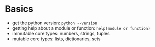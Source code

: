 # Basics

* get the python version: `python --version`
* getting help about a module or function: `help(module or function)`
* immutable core types: numbers, strings, tuples
* mutable core types: lists, dictionaries, sets
